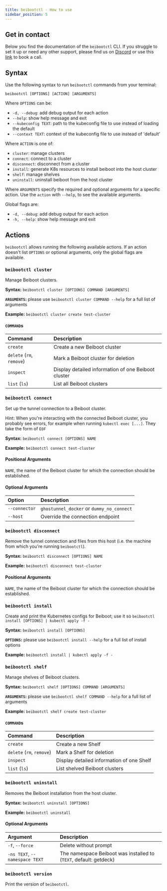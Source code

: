 ```yaml
---
title: beibootctl - How to use
sidebar_position: 5
---
```


## Get in contact
Below you find the documentation of the `beibootctl` CLI. 
If you struggle to set it up or need any other support, please find us on [Discord](https://discord.gg/KNN7yncs) or use this [link](https://meetings.hubspot.com/hannes/getdeck-help) to book a call.


## Syntax

Use the following syntax to run `beibootctl` commands from your terminal:
```
beibootctl [OPTIONS] [ACTION] [ARGUMENTS]
```
Where `OPTIONS` can be:
- `-d, --debug`: add debug output for each action
- `--help`: show help message and exit
- `--kubeconfig TEXT`: path to the kubeconfig file to use instead of loading the default
- `--context TEXT`: context of the kubeconfig file to use instead of 'default'

Where `ACTION` is one of:
- `cluster`: manage clusters
- `connect`: connect to a cluster
- `disconnect`: disconnect from a cluster
- `install`: generate K8s resources to install beiboot into the host cluster
- `shelf`: manage shelves
- `uninstall`: uninstall beiboot from the host cluster

Where `ARGUMENTS` specify the required and optional arguments for a specific action. Use the `action` with `--help`, to see the available arguments.

Global flags are:
- `-d, --debug`: add debug output for each action
- `-h, --help`: show help message and exit



## Actions
`beibootctl` allows running the following available actions. If an action doesn't list `OPTIONS` or optional arguments, only the global flags are available.


### `beibootctl cluster`
Manage Beiboot clusters.

**Syntax:** `beibootctl cluster [OPTIONS] COMMAND [ARGUMENTS]`

**`ARGUMENTS`:** please use `beibootctl cluster COMMAND --help` for a full list of arguments

**Example:** `beibootctl cluster create test-cluster`

#### `COMMAND`s

| Command                   | Description                                         |
|:--------------------------|:----------------------------------------------------|
| `create`                  | Create a new Beiboot cluster                        |
| `delete` (`rm`, `remove`) | Mark a Beiboot cluster for deletion                 |
| `inspect`                 | Display detailed information of one Beiboot cluster | 
| `list` (`ls`)             | List all Beiboot clusters                           |


### `beibootctl connect`
Set up the tunnel connection to a Beiboot cluster.

Hint: When you're interacting with the connected Beiboot cluster, you probably see errors, for example when running `kubectl exec [...]`. 
They take the form of `EOF`

**Syntax:** `beibootctl connect [OPTIONS] NAME`

**Example:** `beibootctl connect test-cluster`

#### Positional Arguments
`NAME`, the name of the Beiboot cluster for which the connection should be established.

#### Optional Arguments

| Option        | Description                               |
|:--------------|:------------------------------------------|
| `--connector` | `ghostunnel_docker` or `dummy_no_connect` |
| `--host`      | Override the connection endpoint          |


### `beibootctl disconnect`
Remove the tunnel connection and files from this host (i.e. the machine from which you're running `beibootctl`).

**Syntax:** `beibootctl disconnect [OPTIONS] NAME`

**Example:** `beibootctl disconnect test-cluster`

#### Positional Arguments
`NAME`, the name of the Beiboot cluster for which the connection should be established.


### `beibootctl install`
Create and print the Kubernetes configs for Beiboot; use it so `beibootctl install [OPTIONS] | kubectl apply -f -`

**Syntax:** `beibootctl install [OPTIONS]`

**`OPTIONS`:** please use `beibootctl install --help` for a full list of install options

**Example:** `beibootctl install | kubectl apply -f -`


### `beibootctl shelf`
Manage shelves of Beiboot clusters.

**Syntax:** `beibootctl shelf [OPTIONS] COMMAND [ARGUMENTS]`

**`ARGUMENTS`:** please use `beibootctl shelf COMMAND --help` for a full list of arguments

**Example:** `beibootctl shelf create test-cluster`

#### `COMMAND`s

| Command                   | Description                               |
|:--------------------------|:------------------------------------------|
| `create`                  | Create a new Shelf                        |
| `delete` (`rm`, `remove`) | Mark a Shelf for deletion                 |
| `inspect`                 | Display detailed information of one Shelf | 
| `list` (`ls`)             | List shelved Beiboot clusters             |


### `beibootctl uninstall`
Removes the Beiboot installation from the host cluster.

**Syntax:** `beibootctl uninstall [OPTIONS]`

**Example:** `beibootctl uninstall`

#### Optional Arguments

| Argument                       | Description                                                       |
|:-------------------------------|:------------------------------------------------------------------|
| `-f`, `--force`                | Delete without prompt                                             |
| `-ns TEXT`, `--namespace TEXT` | The namespace Beiboot was installed to (`TEXT`, default: getdeck) |


### `beibootctl version`
Print the version of `beibootctl`.
